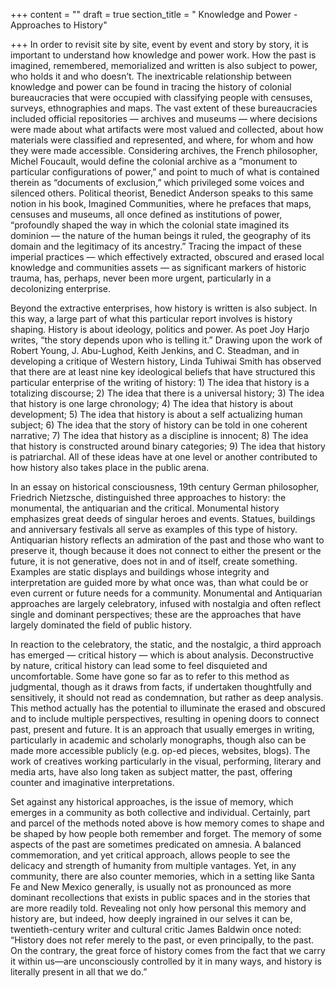+++
content = ""
draft = true
section_title = " Knowledge and Power - Approaches to History"

+++
In order to revisit site by site, event by event and story by story, it is important to understand how knowledge and power work. How the past is imagined, remembered, memorialized and written is also subject to power, who holds it and who doesn’t. The inextricable relationship between knowledge and power can be found in tracing the history of colonial bureaucracies that were occupied with classifying people with censuses, surveys, ethnographies and maps. The vast extent of these bureaucracies included official repositories — archives and museums — where decisions were made about what artifacts were most valued and collected, about how materials were classified and represented, and where, for whom and how they were made accessible. Considering archives, the French philosopher, Michel Foucault, would define the colonial archive as a “monument to particular configurations of power,” and point to much of what is contained therein as “documents of exclusion,” which privileged some voices and silenced others. Political theorist, Benedict Anderson speaks to this same notion in his book, Imagined Communities, where he prefaces that maps, censuses and museums, all once defined as institutions of power, “profoundly shaped the way in which the colonial state imagined its dominion — the nature of the human beings it ruled, the geography of its domain and the legitimacy of its ancestry.” Tracing the impact of these imperial practices — which effectively extracted, obscured and erased local knowledge and communities assets — as significant markers of historic trauma, has, perhaps, never been more urgent, particularly in a decolonizing enterprise.   

Beyond the extractive enterprises, how history is written is also subject. In this way, a large part of what this particular report involves is history shaping. History is about ideology, politics and power. As poet Joy Harjo writes, “the story depends upon who is telling it.” Drawing upon the work of Robert Young, J. Abu-Lughod, Keith Jenkins, and C. Steadman, and in developing a critique of Western history, Linda Tuhiwai Smith has observed that there are at least nine key ideological beliefs that have structured this particular enterprise of the writing of history: 1) The idea that history is a totalizing discourse; 2) The idea that there is a universal history; 3) The idea that history is one large chronology; 4) The idea that history is about development; 5) The idea that history is about a self actualizing human subject; 6) The idea that the story of history can be told in one coherent narrative; 7) The idea that history as a discipline is innocent; 8) The idea that history is constructed around binary categories; 9) The idea that history is patriarchal. All of these ideas have at one level or another contributed to how history also takes place in the public arena. 

In an essay on historical consciousness, 19th century German philosopher, Friedrich Nietzsche, distinguished three approaches to history: the monumental, the antiquarian and the critical. Monumental history emphasizes great deeds of singular heroes and events. Statues, buildings and anniversary festivals all serve as examples of this type of history. Antiquarian history reflects an admiration of the past and those who want to preserve it, though because it does not connect to either the present or the future, it is not generative, does not in and of itself, create something. Examples are static displays and buildings whose integrity and interpretation are guided more by what once was, than what could be or even current or future needs for a community. Monumental and Antiquarian approaches are largely celebratory, infused with nostalgia and often reflect single and dominant perspectives; these are the approaches that have largely dominated the field of public history. 

In reaction to the celebratory, the static, and the nostalgic, a third approach has emerged — critical history — which is about analysis. Deconstructive by nature, critical history can lead some to feel disquieted and uncomfortable. Some have gone so far as to refer to this method as judgmental, though as it draws from facts, if undertaken thoughtfully and sensitively, it should not read as condemnation, but rather as deep analysis. This method actually has the potential to illuminate the erased and obscured and to include multiple perspectives, resulting in opening doors to connect past, present and future. It is an approach that usually emerges in writing, particularly in academic and scholarly monographs, though also can be made more accessible publicly (e.g. op-ed pieces, websites, blogs). The work of creatives working particularly in the visual, performing, literary and media arts, have also long taken as subject matter, the past, offering counter and imaginative interpretations. 

Set against any historical approaches, is the issue of memory, which emerges in a community as both collective and individual. Certainly, part and parcel of the methods noted above is how memory comes to shape and be shaped by how people both remember and forget. The memory of some aspects of the past are sometimes predicated on amnesia. A balanced commemoration, and yet critical approach, allows people to see the delicacy and strength of humanity from multiple vantages. Yet, in any community, there are also counter memories, which in a setting like Santa Fe and New Mexico generally, is usually not as pronounced as more dominant recollections that exists in public spaces and in the stories that are more readily told. Revealing not only how personal this memory and history are, but indeed, how deeply ingrained in our selves it can be, twentieth-century writer and cultural critic James Baldwin once noted: “History does not refer merely to the past, or even principally, to the past. On the contrary, the great force of history comes from the fact that we carry it within us—are unconsciously controlled by it in many ways, and history is literally present in all that we do.”